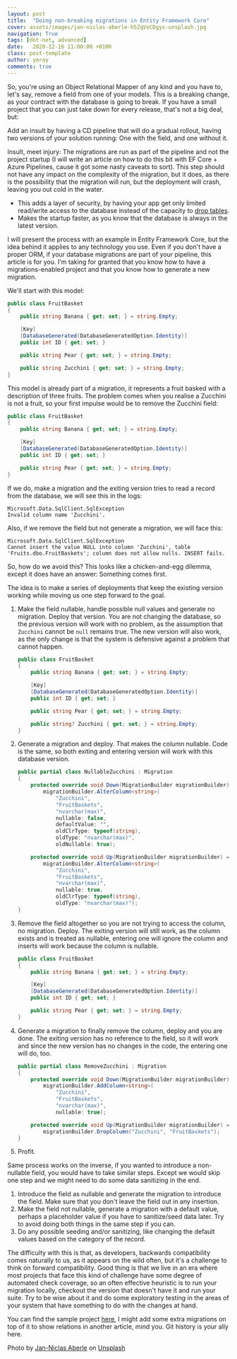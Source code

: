 ```yaml
---
layout: post
title:  "Doing non-breaking migrations in Entity Framework Core"
cover: assets/images/jan-niclas-aberle-h5ZqVoCDgys-unsplash.jpg
navigation: True
tags: [dot-net, advanced]
date:   2020-12-16 11:00:00 +0100
class: post-template
author: yeray
comments: true
---
```


So, you're using an Object Relational Mapper of any kind and you have to, let's say, remove a field from one of your models. This is a breaking change, as your contract with the database is going to break. If you have a small project that you can just take down for every release, that's not a big deal, but:

Add an insult by having a CD pipeline that will do a gradual rollout, having two versions of your solution running: One with the field, and one without it.

Insult, meet injury: The migrations are run as part of the pipeline and not the project startup (I will write an article on how to do this bit with EF Core + Azure Pipelines, cause it got some nasty caveats to sort). This step should not have any impact on the complexity of the migration, but it does, as there is the possibility that the migration will run, but the deployment will crash, leaving you out cold in the water.

- This adds a layer of security, by having your app get only limited read/write access to the database instead of the capacity to [drop tables](https://xkcd.com/327/).
- Makes the startup faster, as you know that the database is always in the latest version.

I will present the process with an example in Entity Framework Core, but the idea behind it applies to any technology you use. Even if you don't have a proper ORM, if your database migrations are part of your pipeline, this article is for you. I'm taking for granted that you know how to have a migrations-enabled project and that you know how to generate a new migration.

We'll start with this model:

```cs
public class FruitBasket
{
    public string Banana { get; set; } = string.Empty;

    [Key]
    [DatabaseGenerated(DatabaseGeneratedOption.Identity)]
    public int ID { get; set; }

    public string Pear { get; set; } = string.Empty;

    public string Zucchini { get; set; } = string.Empty;
}
```

This model is already part of a migration, it represents a fruit basked with a description of three fruits. The problem comes when you realise a Zucchini is not a fruit, so your first impulse would be to remove the Zucchini field:

```cs
public class FruitBasket
{
    public string Banana { get; set; } = string.Empty;

    [Key]
    [DatabaseGenerated(DatabaseGeneratedOption.Identity)]
    public int ID { get; set; }

    public string Pear { get; set; } = string.Empty;
}
```

If we do, make a migration and the exiting version tries to read a record from the database, we will see this in the logs:

```log
Microsoft.Data.SqlClient.SqlException
Invalid column name 'Zucchini'.
```

Also, if we remove the field but not generate a migration, we will face this:

```log
Microsoft.Data.SqlClient.SqlException
Cannot insert the value NULL into column 'Zucchini', table 'Fruits.dbo.FruitBaskets'; column does not allow nulls. INSERT fails.
```

So, how do we avoid this? This looks like a chicken-and-egg dilemma, except it does have an answer: Something comes first.

The idea is to make a series of deployments that keep the existing version working while moving us one step forward to the goal.

1. Make the field nullable, handle possible null values and generate no migration. Deploy that version. You are not changing the database, so the previous version will work with no problem, as the assumption that `Zucchini` cannot be `null` remains true. The new version will also work, as the only change is that the system is defensive against a problem that cannot happen.
    ```cs
    public class FruitBasket
    {
        public string Banana { get; set; } = string.Empty;

        [Key]
        [DatabaseGenerated(DatabaseGeneratedOption.Identity)]
        public int ID { get; set; }

        public string Pear { get; set; } = string.Empty;
    
        public string? Zucchini { get; set; } = string.Empty;
    }
    ```
1. Generate a migration and deploy. That makes the column nullable. Code is the same, so both exiting and entering version will work with this database version.
    ```cs
    public partial class NullableZucchini : Migration
    {
        protected override void Down(MigrationBuilder migrationBuilder) =>
            migrationBuilder.AlterColumn<string>(
                "Zucchini",
                "FruitBaskets",
                "nvarchar(max)",
                nullable: false,
                defaultValue: "",
                oldClrType: typeof(string),
                oldType: "nvarchar(max)",
                oldNullable: true);

        protected override void Up(MigrationBuilder migrationBuilder) =>
            migrationBuilder.AlterColumn<string>(
                "Zucchini",
                "FruitBaskets",
                "nvarchar(max)",
                nullable: true,
                oldClrType: typeof(string),
                oldType: "nvarchar(max)");
    }
    ```
1. Remove the field altogether so you are not trying to access the column, no migration. Deploy. The exiting version will still work, as the column exists and is treated as nullable, entering one will ignore the column and inserts will work because the column is nullable.
    ```cs
    public class FruitBasket
    {
        public string Banana { get; set; } = string.Empty;

        [Key]
        [DatabaseGenerated(DatabaseGeneratedOption.Identity)]
        public int ID { get; set; }

        public string Pear { get; set; } = string.Empty;
    }
    ```
1. Generate a migration to finally remove the column, deploy and you are done. The exiting version has no reference to the field, so it will work and since the new version has no changes in the code, the entering one will do, too.
    ```cs
    public partial class RemoveZucchini : Migration
    {
        protected override void Down(MigrationBuilder migrationBuilder) =>
            migrationBuilder.AddColumn<string>(
                "Zucchini", 
                "FruitBaskets", 
                "nvarchar(max)", 
                nullable: true);

        protected override void Up(MigrationBuilder migrationBuilder) =>
            migrationBuilder.DropColumn("Zucchini", "FruitBaskets");
    }
    ```
1. Profit.

Same process works on the inverse, if you wanted to introduce a non-nullable field, you would have to take similar steps. Except we would skip one step and we might need to do some data sanitizing in the end.

1. Introduce the field as nullable and generate the migration to introduce the field. Make sure that you don't leave the field out in any insertion.
1. Make the field not nullable, generate a migration with a default value, perhaps a placeholder value if you have to sanitize/seed data later. Try to avoid doing both things in the same step if you can.
1. Do any possible seeding and/or sanitizing, like changing the default values based on the category of the record.

The difficulty with this is that, as developers, backwards compatibility comes naturally to us, as it appears on the wild often, but it's a challenge to think on forward compatibility. Good thing is that we live in an era where most projects that face this kind of challenge have some degree of automated check coverage, so an often effective heuristic is to run your migration locally, checkout the version that doesn't have it and run your suite. Try to be wise about it and do some exploratory testing in the areas of your system that have something to do with the changes at hand.

You can find the sample project [here](https://github.com/JYCabello/ef-examples), I might add some extra migrations on top of it to show relations in another article, mind you. Git history is your ally here.

<span>Photo by <a href="https://unsplash.com/@jnaberle?utm_source=unsplash&amp;utm_medium=referral&amp;utm_content=creditCopyText">Jan-Niclas Aberle</a> on <a href="https://unsplash.com/s/photos/migration?utm_source=unsplash&amp;utm_medium=referral&amp;utm_content=creditCopyText">Unsplash</a></span>